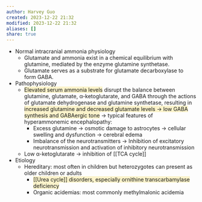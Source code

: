 ```yaml
---
author: Harvey Guo
created: 2023-12-22 21:32
modified: 2023-12-22 21:32
aliases: []
share: true
---
```

- Normal intracranial ammonia physiology
	- Glutamate and ammonia exist in a chemical equilibrium with glutamine, mediated by the enzyme glutamine synthetase.
	- Glutamate serves as a substrate for glutamate decarboxylase to form GABA.
- Pathophysiology 
	- <span style="background:rgba(240, 200, 0, 0.2)">Elevated serum ammonia levels</span> disrupt the balance between glutamine, glutamate, α-ketoglutarate, and GABA through the actions of glutamate dehydrogenase and glutamine synthetase, resulting in <span style="background:rgba(240, 200, 0, 0.2)">increased glutamine and decreased glutamate levels → low GABA synthesis and GABAergic tone</span> → typical features of hyperammonemic encephalopathy:
		- Excess glutamine → osmotic damage to astrocytes → cellular swelling and dysfunction → cerebral edema
		- Imbalance of the neurotransmitters → Inhibition of excitatory neurotransmission and activation of inhibitory neurotransmission
	- Low α-ketoglutarate → inhibition of [[TCA cycle]]
- Etiology
	- Hereditary: most often in children but heterozygotes can present as older children or adults
		- <span style="background:rgba(240, 200, 0, 0.2)">[[Urea cycle]] disorders, especially ornithine transcarbamylase deficiency</span>
		- Organic acidemias: most commonly methylmalonic acidemia
